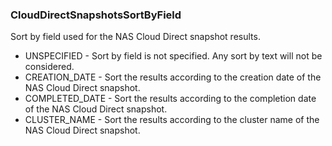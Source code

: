 ### CloudDirectSnapshotsSortByField
Sort by field used for the NAS Cloud Direct snapshot results.

- UNSPECIFIED - Sort by field is not specified. Any sort by text will
 not be considered.
- CREATION_DATE - Sort the results according to the creation date of the NAS Cloud Direct snapshot.
- COMPLETED_DATE - Sort the results according to the completion date of the NAS Cloud Direct snapshot.
- CLUSTER_NAME - Sort the results according to the cluster name of the NAS Cloud Direct snapshot.
